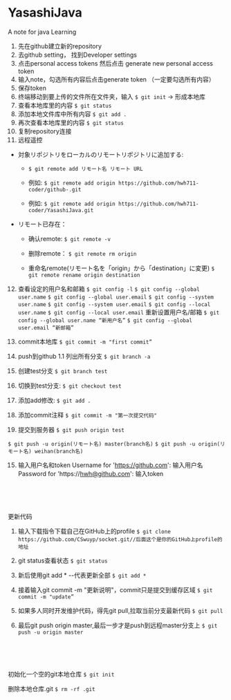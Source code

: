 # YasashiJava
A note for java Learning


1. 先在github建立新的repository
2. 去github setting， 找到Developer settings
3. 点击personal access tokens 然后点击 generate new personal access token
4. 输入note，勾选所有内容后点击generate token （一定要勾选所有内容）
5. 保存token
6. 终端移动到要上传的文件所在文件夹，输入
`$ git init` 	-> 形成本地库
7. 查看本地库里的内容
`$ git status`
8. 添加本地文件库中所有内容
`$ git add .`
9. 再次查看本地库里的内容
`$ git status`
10. 复制repository连接
11. 远程遥控 

* 対象リポジトリをローカルのリモートリポジトリに追加する: 

  * `$ git remote add リモート名 リモート URL`

  * 例如: `$ git remote add origin https://github.com/hwh711-coder/github-.git`

  * 例如: `$ git remote add origin https://github.com/hwh711-coder/YasashiJava.git `

* リモート已存在：

  * 确认remote: `$ git remote -v`

  * 删除remote： `$ git remote rm origin`

  * 重命名remote(リモート名を「origin」から「destination」に変更) `$ git remote rename origin destination`


12. 查看设定的用户名和邮箱
`$ git config -l`
`$ git config --global user.name`
`$ git config --global user.email`
`$ git config --system user.name`
`$ git config --system user.email`
`$ git config --local user.name`
`$ git config --local user.email`
重新设置用户名/邮箱
`$ git config --global user.name “新用户名”`
`$ git config --global user.email “新邮箱”`

13. commit本地库
`$ git commit -m "first commit”`

14. push到github
 1.1 列出所有分支 `$ git branch -a`
 2. 创建test分支 `$ git branch test`
 3. 切换到test分支: `$ git checkout test`
 4. 添加add修改: `$ git add .`
 5. 添加commit注释 `$ git commit -m "第一次提交代码"`
 6. 提交到服务器 `$ git push origin test`

`$ git push -u origin(リモート名) master(branch名)`
`$ git push -u origin(リモート名) weihan(branch名)`

15. 输入用户名和token
Username for 'https://github.com': 输入用户名
Password for 'https://hwh@github.com': 输入token

</br>
</br>
</br>

更新代码

1. 输入下载指令下载自己在GitHub上的profile
`$ git clone https://github.com/CSwuyp/socket.git//后面这个是你的GitHub上profile的地址`

2. git status查看状态
`$ git status`

3. 新后使用git add * --代表更新全部
`$ git add *`

4. 接着输入git commit -m "更新说明"，commit只是提交到缓存区域
`$ git commit -m "update”`

5. 如果多人同时开发维护代码，得先git pull,拉取当前分支最新代码
`$ git pull`

6. 最后git push origin master,最后一步才是push到远程master分支上
`$ git push -u origin master`

</br>
</br>
</br>

初始化一个空的git本地仓库
`$ git init`

删除本地仓库.git
`$ rm -rf .git`
